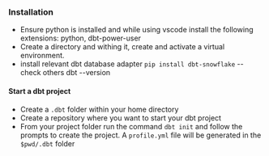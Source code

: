 ### Installation
- Ensure python is installed and while using vscode install the following extensions: python, dbt-power-user
- Create a directory and withing it, create and activate a virtual environment.
- install relevant dbt database adapter `pip install dbt-snowflake` -- check others dbt --version

#### Start a dbt project
- Create a `.dbt` folder within your home directory 
- Create a repository where you want to start your dbt project
- From your project folder run the command `dbt init` and follow the prompts to create the project. A `profile.yml` file will be generated in the `$pwd/.dbt` folder

